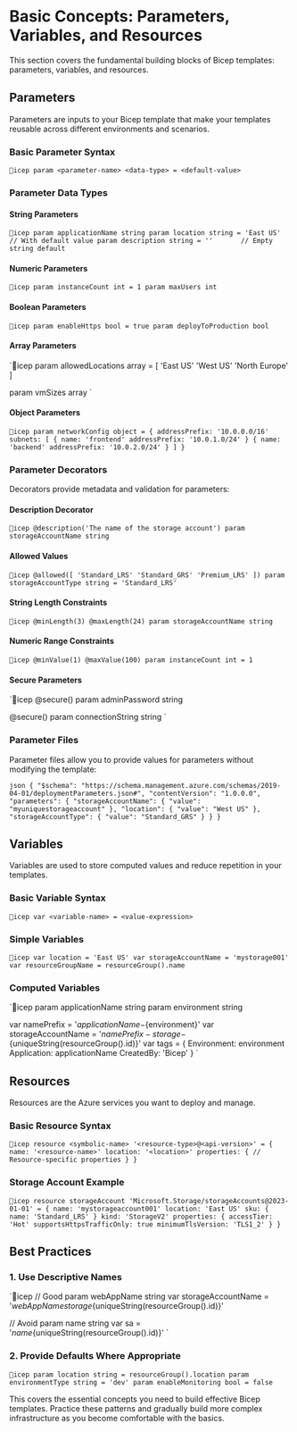 # Basic Concepts: Parameters, Variables, and Resources

This section covers the fundamental building blocks of Bicep templates: parameters, variables, and resources.

## Parameters

Parameters are inputs to your Bicep template that make your templates reusable across different environments and scenarios.

### Basic Parameter Syntax

`icep
param <parameter-name> <data-type> = <default-value>
`

### Parameter Data Types

#### String Parameters
`icep
param applicationName string
param location string = 'East US'  // With default value
param description string = ''       // Empty string default
`

#### Numeric Parameters
`icep
param instanceCount int = 1
param maxUsers int
`

#### Boolean Parameters
`icep
param enableHttps bool = true
param deployToProduction bool
`

#### Array Parameters
`icep
param allowedLocations array = [
  'East US'
  'West US'
  'North Europe'
]

param vmSizes array
`

#### Object Parameters
`icep
param networkConfig object = {
  addressPrefix: '10.0.0.0/16'
  subnets: [
    {
      name: 'frontend'
      addressPrefix: '10.0.1.0/24'
    }
    {
      name: 'backend'
      addressPrefix: '10.0.2.0/24'
    }
  ]
}
`

### Parameter Decorators

Decorators provide metadata and validation for parameters:

#### Description Decorator
`icep
@description('The name of the storage account')
param storageAccountName string
`

#### Allowed Values
`icep
@allowed([
  'Standard_LRS'
  'Standard_GRS'
  'Premium_LRS'
])
param storageAccountType string = 'Standard_LRS'
`

#### String Length Constraints
`icep
@minLength(3)
@maxLength(24)
param storageAccountName string
`

#### Numeric Range Constraints
`icep
@minValue(1)
@maxValue(100)
param instanceCount int = 1
`

#### Secure Parameters
`icep
@secure()
param adminPassword string

@secure()
param connectionString string
`

### Parameter Files

Parameter files allow you to provide values for parameters without modifying the template:

`json
{
  "$schema": "https://schema.management.azure.com/schemas/2019-04-01/deploymentParameters.json#",
  "contentVersion": "1.0.0.0",
  "parameters": {
    "storageAccountName": {
      "value": "myuniquestorageaccount"
    },
    "location": {
      "value": "West US"
    },
    "storageAccountType": {
      "value": "Standard_GRS"
    }
  }
}
`

## Variables

Variables are used to store computed values and reduce repetition in your templates.

### Basic Variable Syntax

`icep
var <variable-name> = <value-expression>
`

### Simple Variables
`icep
var location = 'East US'
var storageAccountName = 'mystorage001'
var resourceGroupName = resourceGroup().name
`

### Computed Variables
`icep
param applicationName string
param environment string

var namePrefix = '${applicationName}-${environment}'
var storageAccountName = '${namePrefix}-storage-${uniqueString(resourceGroup().id)}'
var tags = {
  Environment: environment
  Application: applicationName
  CreatedBy: 'Bicep'
}
`

## Resources

Resources are the Azure services you want to deploy and manage.

### Basic Resource Syntax

`icep
resource <symbolic-name> '<resource-type>@<api-version>' = {
  name: '<resource-name>'
  location: '<location>'
  properties: {
    // Resource-specific properties
  }
}
`

### Storage Account Example
`icep
resource storageAccount 'Microsoft.Storage/storageAccounts@2023-01-01' = {
  name: 'mystorageaccount001'
  location: 'East US'
  sku: {
    name: 'Standard_LRS'
  }
  kind: 'StorageV2'
  properties: {
    accessTier: 'Hot'
    supportsHttpsTrafficOnly: true
    minimumTlsVersion: 'TLS1_2'
  }
}
`

## Best Practices

### 1. Use Descriptive Names
`icep
// Good
param webAppName string
var storageAccountName = '${webAppName}storage${uniqueString(resourceGroup().id)}'

// Avoid
param name string
var sa = '${name}${uniqueString(resourceGroup().id)}'
`

### 2. Provide Defaults Where Appropriate
`icep
param location string = resourceGroup().location
param environmentType string = 'dev'
param enableMonitoring bool = false
`

This covers the essential concepts you need to build effective Bicep templates. Practice these patterns and gradually build more complex infrastructure as you become comfortable with the basics.
